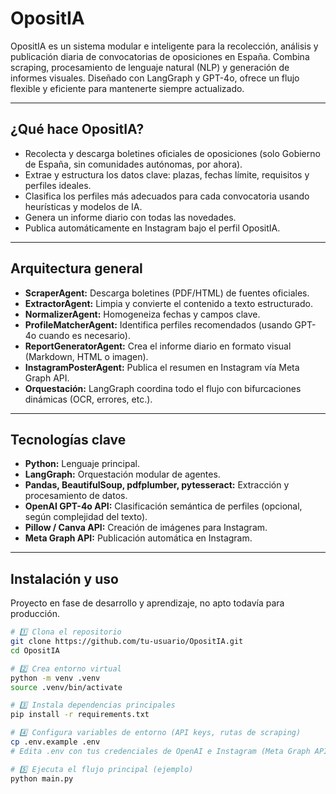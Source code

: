 # OpositIA

OpositIA es un sistema modular e inteligente para la recolección, análisis y publicación diaria de convocatorias de oposiciones en España. Combina scraping, procesamiento de lenguaje natural (NLP) y generación de informes visuales. Diseñado con LangGraph y GPT-4o, ofrece un flujo flexible y eficiente para mantenerte siempre actualizado.

---

## ¿Qué hace OpositIA?

- Recolecta y descarga boletines oficiales de oposiciones (solo Gobierno de España, sin comunidades autónomas, por ahora).  
- Extrae y estructura los datos clave: plazas, fechas límite, requisitos y perfiles ideales.  
- Clasifica los perfiles más adecuados para cada convocatoria usando heurísticas y modelos de IA.  
- Genera un informe diario con todas las novedades.  
- Publica automáticamente en Instagram bajo el perfil OpositIA.

---

## Arquitectura general

- **ScraperAgent:** Descarga boletines (PDF/HTML) de fuentes oficiales.  
- **ExtractorAgent:** Limpia y convierte el contenido a texto estructurado.  
- **NormalizerAgent:** Homogeneiza fechas y campos clave.  
- **ProfileMatcherAgent:** Identifica perfiles recomendados (usando GPT-4o cuando es necesario).  
- **ReportGeneratorAgent:** Crea el informe diario en formato visual (Markdown, HTML o imagen).  
- **InstagramPosterAgent:** Publica el resumen en Instagram vía Meta Graph API.  
- **Orquestación:** LangGraph coordina todo el flujo con bifurcaciones dinámicas (OCR, errores, etc.).

---

## Tecnologías clave

- **Python:** Lenguaje principal.  
- **LangGraph:** Orquestación modular de agentes.  
- **Pandas, BeautifulSoup, pdfplumber, pytesseract:** Extracción y procesamiento de datos.  
- **OpenAI GPT-4o API:** Clasificación semántica de perfiles (opcional, según complejidad del texto).  
- **Pillow / Canva API:** Creación de imágenes para Instagram.  
- **Meta Graph API:** Publicación automática en Instagram.

---

## Instalación y uso

Proyecto en fase de desarrollo y aprendizaje, no apto todavía para producción.

```bash
# 1️⃣ Clona el repositorio
git clone https://github.com/tu-usuario/OpositIA.git
cd OpositIA

# 2️⃣ Crea entorno virtual
python -m venv .venv
source .venv/bin/activate

# 3️⃣ Instala dependencias principales
pip install -r requirements.txt

# 4️⃣ Configura variables de entorno (API keys, rutas de scraping)
cp .env.example .env
# Edita .env con tus credenciales de OpenAI e Instagram (Meta Graph API)

# 5️⃣ Ejecuta el flujo principal (ejemplo)
python main.py
